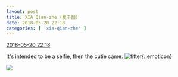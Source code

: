 ```yaml
---
layout: post
title: XIA Qian-zhe (夏千喆)
date: 2018-05-20 22:18
categories: [ 'xia-qian-zhe' ]
---
```


<div class="weibo-info">
  <a href="https://weibo.com/6505420082/GhzqvdE3g">2018-05-20 22:18</a>
</div>

It's intended to be a selfie, then the cutie came. ![titter](https://img.t.sinajs.cn/t4/appstyle/expression/ext/normal/71/2018new_touxiao_org.png){:.emoticon}

<!-- more -->

<a href="//wx1.sinaimg.cn/mw690/0076g4Wmgy1fri5zqcr3aj30u01hcqg5.jpg">
  <img class="weibo-pic-preview" src="//wx1.sinaimg.cn/orj360/0076g4Wmgy1fri5zqcr3aj30u01hcqg5.jpg" />
</a>
